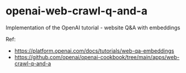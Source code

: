 # openai-web-crawl-q-and-a
Implementation of the OpenAI tutorial - website Q&amp;A with embeddings

Ref:
* https://platform.openai.com/docs/tutorials/web-qa-embeddings
* https://github.com/openai/openai-cookbook/tree/main/apps/web-crawl-q-and-a

